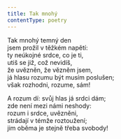 ```yaml
---
title: Tak mnohý
contentType: poetry
---
```


Tak mnohý temný den  
jsem prožil v těžkém napětí:  
ty neúkojné srdce, co je ti,  
utiš se již, což nevidíš,  
že uvězněn, že vězněm jsem,  
já hlasu rozumu být musím poslušen;  
však rozhodni, rozume, sám!

A rozum dí: svůj hlas já srdci dám;  
zde není mezi námi neshody:  
rozum i srdce, uvězněni,  
strádají v témže roztoužení;  
jim oběma je stejně třeba svobody!

